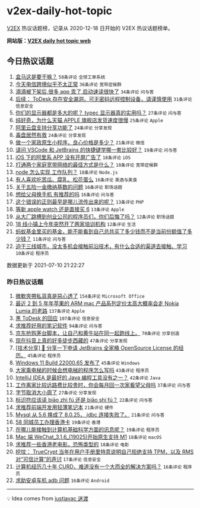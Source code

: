# v2ex-daily-hot-topic

[V2EX](https://www.v2ex.com/) 热议话题榜，记录从 2020-12-18 日开始的 V2EX 热议话题榜单。

**网站版：[V2EX daily hot topic web](https://boojack.github.io/v2ex-daily-hot-topic-web/)**

## 今日热议话题

<!-- TODAY BEGIN -->

1. [盒马这是要干嘛？](https://www.v2ex.com/t/788685) `58条评论` `全球工单系统`
1. [今天电信跨境似乎不太正常](https://www.v2ex.com/t/788719) `36条评论` `宽带症候群`
1. [滴滴被下架后,很多 app 乖了,启动速读很快了](https://www.v2ex.com/t/788747) `34条评论` `问与答`
1. [后续： ToDesk 存在安全漏洞，可无密码远程控制设备，请谨慎使用](https://www.v2ex.com/t/788723) `31条评论` `信息安全`
1. [你们的显示器都是多大的呢？ typec 显示器真的实用吗？](https://www.v2ex.com/t/788750) `27条评论` `问与答`
1. [纯好奇，为什么天猫 APPLE 旗舰店发货速度很慢](https://www.v2ex.com/t/788726) `25条评论` `Apple`
1. [阿里云盘支持分享功能了](https://www.v2ex.com/t/788653) `24条评论` `分享发现`
1. [毒盘居然有救](https://www.v2ex.com/t/788703) `24条评论` `分享发现`
1. [做一个家政原生小程序，良心价格是多少？](https://www.v2ex.com/t/788680) `21条评论` `微信`
1. [请问 VSCode 和 JetBrains 的快捷键学哪一套比较好？](https://www.v2ex.com/t/788755) `19条评论` `问与答`
1. [iOS 下的阿里系 APP 没有开屏广告了](https://www.v2ex.com/t/788751) `18条评论` `iOS`
1. [打通两个家庭宽带网络的最佳方式是什么？](https://www.v2ex.com/t/788746) `18条评论` `宽带症候群`
1. [node 怎么实现 工作队列？](https://www.v2ex.com/t/788690) `18条评论` `Node.js`
1. [有人喜欢吃苦瓜、腐乳、松花蛋么](https://www.v2ex.com/t/788777) `16条评论` `美酒与美食`
1. [关于五险一金缴纳基数的问题](https://www.v2ex.com/t/788764) `16条评论` `职场话题`
1. [想给父母换手机 有推荐的吗](https://www.v2ex.com/t/788656) `16条评论` `问与答`
1. [这个错误的正则最早是哪儿流传出来的呢？](https://www.v2ex.com/t/788742) `13条评论` `PHP`
1. [等新 apple watch 还是直接买 6](https://www.v2ex.com/t/788737) `13条评论` `Apple`
1. [从大厂跳槽到创业公司的程序员们，你们后悔了吗？](https://www.v2ex.com/t/788756) `12条评论` `职场话题`
1. [18 线小镇上今年突然开了两家培训机构](https://www.v2ex.com/t/788712) `12条评论` `生活`
1. [蚂蚁基金里买的基金，能不能看到自己总共买了多少钱而不是当前份额值了多少钱？](https://www.v2ex.com/t/788655) `11条评论` `问与答`
1. [迫于三线城市，没太多机会接触前沿技术，有什么合适的渠道去接触、学习](https://www.v2ex.com/t/788757) `10条评论` `程序员`

数据更新于 2021-07-10 21:22:27

<!-- TODAY END -->

### 昨日热议话题

<!-- YESTERDAY BEGIN -->

1. [微軟夾帶私貨真是惡心透了](https://www.v2ex.com/t/788507) `154条评论` `Microsoft Office`
1. [最近 2 到 5 年年苹果的 ARM mac 产品系列定价太高大概率会走 Nokia Lumia 的老路](https://www.v2ex.com/t/788428) `137条评论` `Apple`
1. [黑 ToDesk 的回应](https://www.v2ex.com/t/788495) `107条评论` `信息安全`
1. [求推荐好用的笔记软件](https://www.v2ex.com/t/788435) `94条评论` `问与答`
1. [京东抢购茅台脚本，让自己和黄牛站在同一起跑线上。](https://www.v2ex.com/t/788420) `70条评论` `分享创造`
1. [现在抖音上真的好多徒步西藏的](https://www.v2ex.com/t/788442) `47条评论` `分享发现`
1. [[技术分享] 💌 分享一下申请 JetBrains 全家桶 OpenSource License 的经历。](https://www.v2ex.com/t/788434) `45条评论` `程序员`
1. [Windows 11 Build 22000.65 发布了](https://www.v2ex.com/t/788455) `45条评论` `Windows`
1. [大家乘电梯的时候会想电梯的程序怎么写吗](https://www.v2ex.com/t/788522) `43条评论` `程序员`
1. [IntelliJ IDEA 是最好的 Java 编程工具没有之一？](https://www.v2ex.com/t/788523) `42条评论` `Java`
1. [工作离家比较远路费比较贵时，你会每月回一次家看望父母吗](https://www.v2ex.com/t/788476) `37条评论` `问与答`
1. [字节取消大小周了](https://www.v2ex.com/t/788594) `27条评论` `分享发现`
1. [标识符应该读 biāo zhì fú 还是 biāo shí fú？](https://www.v2ex.com/t/788557) `22条评论` `问与答`
1. [求推荐前端开发用轻薄笔记本](https://www.v2ex.com/t/788536) `21条评论` `硬件`
1. [Mysql 从 5.6 换成了 8.0.25， jdbc 连接失败了。](https://www.v2ex.com/t/788505) `21条评论` `问与答`
1. [58 同城员工办理香港卡](https://www.v2ex.com/t/788510) `19条评论` `香港`
1. [在哪儿能接触到计算机基础科学方面的讯息呢？](https://www.v2ex.com/t/788418) `19条评论` `程序员`
1. [Mac 端 WeChat_3.1.6_(19025)开始原生支持 M1](https://www.v2ex.com/t/788573) `18条评论` `macOS`
1. [求推荐一些香港老电影，恐怖类型的](https://www.v2ex.com/t/788539) `18条评论` `电影`
1. [挖坟： TrueCrypt 当年在用户手册里特意说明自己拒绝支持 TPM，以及 RMS 对“可信计算”的声讨](https://www.v2ex.com/t/788634) `17条评论` `信息安全`
1. [计算机经历几十年 CURD，难道没有一个大而全的解决方案吗？](https://www.v2ex.com/t/788561) `16条评论` `程序员`
1. [求助安卓车机 adb 问题](https://www.v2ex.com/t/788431) `16条评论` `Android`

<!-- YESTERDAY END -->

---

💡 Idea comes from [justjavac 迷渡](https://github.com/justjavac/)
